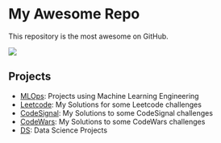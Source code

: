 # My Awesome Repo
This repository is the most awesome on GitHub.

![](https://komarev.com/ghpvc/?username=annaclaracosta)

## Projects

- [MLOps](https://github.com/annaclaracosta/MLOps): Projects using Machine Learning Engineering
- [Leetcode](https://github.com/annaclaracosta/Leetcode): My Solutions for some Leetcode challenges
- [CodeSignal](https://github.com/annaclaracosta/CodeSignal): My Solutions to some CodeSignal challenges
- [CodeWars](https://github.com/annaclaracosta/CodeSignal): My Solutions to some CodeWars challenges
- [DS](https://github.com/annaclaracosta/CodeSignal): Data Science Projects


